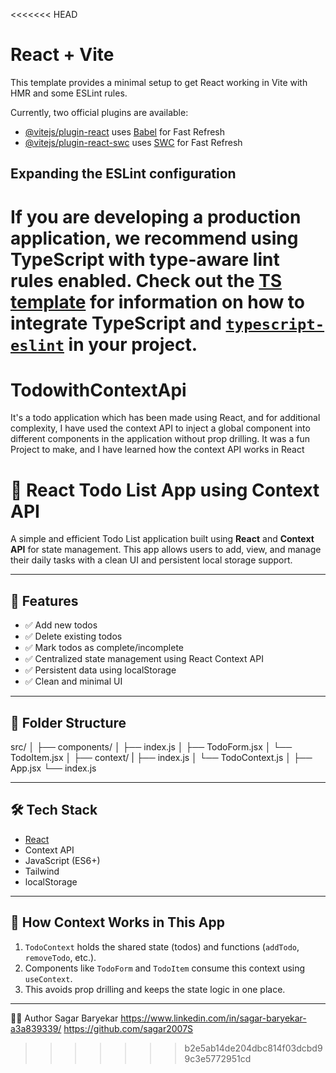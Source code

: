 <<<<<<< HEAD
# React + Vite

This template provides a minimal setup to get React working in Vite with HMR and some ESLint rules.

Currently, two official plugins are available:

- [@vitejs/plugin-react](https://github.com/vitejs/vite-plugin-react/blob/main/packages/plugin-react) uses [Babel](https://babeljs.io/) for Fast Refresh
- [@vitejs/plugin-react-swc](https://github.com/vitejs/vite-plugin-react/blob/main/packages/plugin-react-swc) uses [SWC](https://swc.rs/) for Fast Refresh

## Expanding the ESLint configuration

If you are developing a production application, we recommend using TypeScript with type-aware lint rules enabled. Check out the [TS template](https://github.com/vitejs/vite/tree/main/packages/create-vite/template-react-ts) for information on how to integrate TypeScript and [`typescript-eslint`](https://typescript-eslint.io) in your project.
=======
# TodowithContextApi
It's a todo application which has been made using React, and for additional complexity, I have used the  context API to inject a global component into different components in the application without prop drilling. It was a fun Project to make, and I have learned how the context API works in React 
# 📝 React Todo List App using Context API

A simple and efficient Todo List application built using **React** and **Context API** for state management. This app allows users to add, view, and manage their daily tasks with a clean UI and persistent local storage support.

---

## 🚀 Features

- ✅ Add new todos
- ✅ Delete existing todos
- ✅ Mark todos as complete/incomplete
- ✅ Centralized state management using React Context API
- ✅ Persistent data using localStorage
- ✅ Clean and minimal UI

---

## 📂 Folder Structure

src/
│
├── components/
│ ├── index.js
│ ├── TodoForm.jsx
│ └── TodoItem.jsx
│
├── context/
| ├── index.js
│ └── TodoContext.js
│
├── App.jsx
└── index.js




---

## 🛠️ Tech Stack

- [React](https://reactjs.org/)
- Context API
- JavaScript (ES6+)
- Tailwind
- localStorage

---

## 🧠 How Context Works in This App

1. `TodoContext` holds the shared state (todos) and functions (`addTodo`, `removeTodo`, etc.).
2. Components like `TodoForm` and `TodoItem` consume this context using `useContext`.
3. This avoids prop drilling and keeps the state logic in one place.

---

🙋‍♂️ Author
Sagar Baryekar
https://www.linkedin.com/in/sagar-baryekar-a3a839339/
https://github.com/sagar2007S

>>>>>>> b2e5ab14de204dbc814f03dcbd99c3e5772951cd
